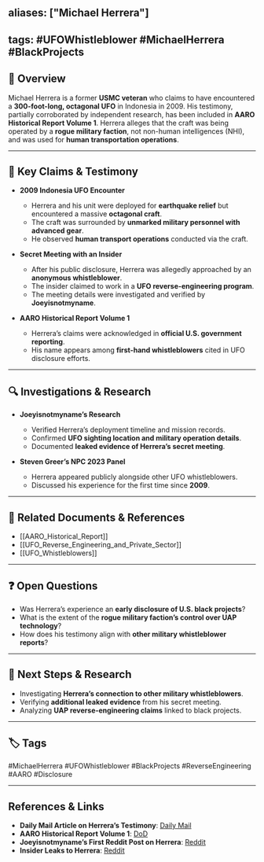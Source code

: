 ## aliases: ["Michael Herrera"]

## tags: #UFOWhistleblower #MichaelHerrera #BlackProjects

## 📌 Overview

Michael Herrera is a former **USMC veteran** who claims to have encountered a **300-foot-long, octagonal UFO** in Indonesia in 2009. His testimony, partially corroborated by independent research, has been included in **AARO Historical Report Volume 1**. Herrera alleges that the craft was being operated by a **rogue military faction**, not non-human intelligences (NHI), and was used for **human transportation operations**.

---

## 📝 Key Claims & Testimony

- **2009 Indonesia UFO Encounter**
    
    - Herrera and his unit were deployed for **earthquake relief** but encountered a massive **octagonal craft**.
    - The craft was surrounded by **unmarked military personnel with advanced gear**.
    - He observed **human transport operations** conducted via the craft.
- **Secret Meeting with an Insider**
    
    - After his public disclosure, Herrera was allegedly approached by an **anonymous whistleblower**.
    - The insider claimed to work in a **UFO reverse-engineering program**.
    - The meeting details were investigated and verified by **Joeyisnotmyname**.
- **AARO Historical Report Volume 1**
    
    - Herrera’s claims were acknowledged in **official U.S. government reporting**.
    - His name appears among **first-hand whistleblowers** cited in UFO disclosure efforts.

---

## 🔍 Investigations & Research

- **Joeyisnotmyname’s Research**
    
    - Verified Herrera’s deployment timeline and mission records.
    - Confirmed **UFO sighting location and military operation details**.
    - Documented **leaked evidence of Herrera’s secret meeting**.
- **Steven Greer’s NPC 2023 Panel**
    
    - Herrera appeared publicly alongside other UFO whistleblowers.
    - Discussed his experience for the first time since **2009**.

---

## 🔗 Related Documents & References

- [[AARO_Historical_Report]]
- [[UFO_Reverse_Engineering_and_Private_Sector]]
- [[UFO_Whistleblowers]]

---

## ❓ Open Questions

- Was Herrera’s experience an **early disclosure of U.S. black projects**?
- What is the extent of the **rogue military faction’s control over UAP technology**?
- How does his testimony align with **other military whistleblower reports**?

---

## 🔮 Next Steps & Research

- Investigating **Herrera’s connection to other military whistleblowers**.
- Verifying **additional leaked evidence** from his secret meeting.
- Analyzing **UAP reverse-engineering claims** linked to black projects.

---

## 🏷️ Tags

#MichaelHerrera #UFOWhistleblower #BlackProjects #ReverseEngineering #AARO #Disclosure

---

## **References & Links**

- **Daily Mail Article on Herrera’s Testimony**: [Daily Mail](https://www.dailymail.co.uk/news/article-12177943/Marine-vet-breaks-14-year-silence-make-astonishing-claim-six-man-unit-saw-UFO.html)
- **AARO Historical Report Volume 1**: [DoD](https://media.defense.gov/2024/Mar/08/2003409233/-1/-1/0/DOPSR-CLEARED-508-COMPLIANT-HRRV1-08-MAR-2024-FINAL.PDF)
- **Joeyisnotmyname’s First Reddit Post on Herrera**: [Reddit](https://www.reddit.com/r/UFOs/comments/153xzio/verifying_the_events_around_michael_herreras_ufo/)
- **Insider Leaks to Herrera**: [Reddit](https://www.reddit.com/r/wecomeinpeace/comments/17hoaqv/leaks_provided_to_michael_herrera_by_black/)